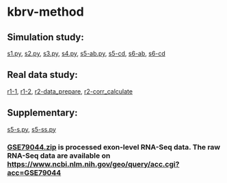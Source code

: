 # kbrv-method

## Simulation study: 
[s1.py](https://github.com/sweetBugs/kbrv-method/blob/master/s1.py), [s2.py](https://github.com/sweetBugs/kbrv-method/blob/master/s2.py), [s3.py](https://github.com/sweetBugs/kbrv-method/blob/master/s3.py), [s4.py](https://github.com/sweetBugs/kbrv-method/blob/master/s4.py), [s5-ab.py](https://github.com/sweetBugs/kbrv-method/blob/master/s5-ab.py), [s5-cd](https://github.com/sweetBugs/kbrv-method/blob/master/s5-cd.py), [s6-ab](https://github.com/sweetBugs/kbrv-method/blob/master/s6-ab.py), [s6-cd](https://github.com/sweetBugs/kbrv-method/blob/master/s6-cd.py)

## Real data study: 
[r1-1](https://github.com/sweetBugs/kbrv-method/blob/master/r1-1.py), [r1-2](https://github.com/sweetBugs/kbrv-method/blob/master/r1-2.py), [r2-data_prepare](https://github.com/sweetBugs/kbrv-method/blob/master/r2-data_prepare.py), [r2-corr_calculate](https://github.com/sweetBugs/kbrv-method/blob/master/r2-corr_calculate.py) 

## Supplementary:
[s5-s.py](https://github.com/sweetBugs/kbrv-method/blob/master/s5-s.py), [s5-ss.py](https://github.com/sweetBugs/kbrv-method/blob/master/s5-ss.py)

### [GSE79044.zip](https://github.com/sweetBugs/kbrv-method/blob/master/GSE79044.zip) is processed exon-level RNA-Seq data. The raw RNA-Seq data are available on https://www.ncbi.nlm.nih.gov/geo/query/acc.cgi?acc=GSE79044
